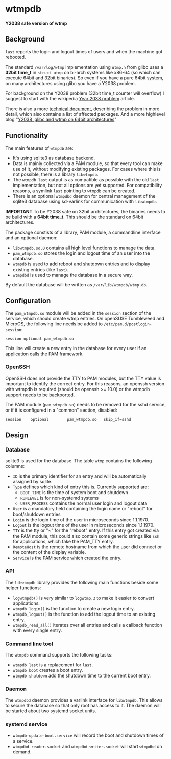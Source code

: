 # wtmpdb

**Y2038 safe version of wtmp**

## Background

`last` reports the login and logout times of users and when the machine got rebooted.

The standard `/var/log/wtmp` implementation using `utmp.h` from glibc uses a **32bit** **time_t** in `struct utmp` on bi-arch systems like x86-64 (so which can execute 64bit and 32bit binaries). So even if you have a pure 64bit system, on many architectures using glibc you have a Y2038 problem.

For background on the Y2038 problem (32bit time_t counter will overflow) I suggest to start with the wikipedia [Year 2038 problem](https://en.wikipedia.org/wiki/Year_2038_problem) article.

There is also a more [technical document](https://github.com/thkukuk/utmpx/blob/main/Y2038.md), describing the problem in more detail, which also contains a list of affected packages. And a more highlevel blog "[Y2038, glibc and wtmp on 64bit architectures](https://www.thkukuk.de/blog/Y2038_glibc_wtmp_64bit/)"

## Functionality

The main features of `wtmpdb` are:

* It's using sqlite3 as database backend.
* Data is mainly collected via a PAM module, so that every tool can make use of it, without modifying existing packages. For cases where this is not possible, there is a library `libwtmpdb`.
* The `wtmpdb last` output is as compatible as possible with the old `last` implementation, but not all options are yet supported. For compatibility reasons, a symlink `last` pointing to `wtmpdb` can be created.
* There is an optional `wtmpdbd` daemon for central management of the sqlite3 database using sd-varlink for communication with `libwtmpdb`.

**IMPORTANT** To be Y2038 safe on 32bit architectures, the binaries needs to be build with a **64bit time_t**. This should be the standard on 64bit architectures.

The package constists of a library, PAM module, a commandline interface and an optional daemon:

* `libwtmpdb.so.0` contains all high level functions to manage the data.
* `pam_wtmpdb.so` stores the login and logout time of an user into the database.
* `wtmpdb` is used to add reboot and shutdown entries and to display existing entries (like `last`).
* `wtmpdbd` is used to manage the database in a secure way.

By default the database will be written as `/var/lib/wtmpdb/wtmp.db`.

## Configuration

The `pam_wtmpdb.so` module will be added in the `session` section of the service, which should create wtmp entries.
On openSUSE Tumbleweed and MicroOS, the following line needs be added to `/etc/pam.d/postlogin-session`:

```
session optional pam_wtmpdb.so
```

This line will create a new entry in the database for every user if an application calls the PAM framework.

### OpenSSH

OpenSSH does not provide the TTY to PAM modules, but the TTY value is important to identify the correct entry. For this reasons, an openssh version with wtmpdb is required (should be openssh >= 10.0) or the wtmpdb support needs to be backported.

The PAM module (`pam_wtmpdb.so`) needs to be removed for the sshd service, or if it is configured in a "common" section, disabled:

```
session    optional        pam_wtmpdb.so   skip_if=sshd
```

## Design

### Database

sqlite3 is used for the database. The table `wtmp` contains the following columns:

* `ID` is the primary identifier for an entry and will be automatically assigned by sqlite.
* `Type` defines which kind of entry this is. Currently supported are:
  * `BOOT_TIME` is the time of system boot and shutdown
  * `RUNLEVEL` is for non-systemd systems
  * `USER_PROCESS` contains the normal user login and logout data
* `User` is a mandatory field containing the login name or "reboot" for boot/shutdown entries
* `Login` is the login time of the user in microseconds since 1.1.1970.
* `Logout` is the logout time of the user in microseconds since 1.1.1970.
* `TTY` is the tty or "~" for the "reboot" entry. If this entry got created via the PAM module, this could also contain some generic strings like `ssh` for applications, which fake the PAM_TTY entry.
* `RemoteHost` is the remote hostname from which the user did connect or the content of the display variable.
* `Service` is the PAM service which created the entry.

### API

The `libwtmpdb` library provides the following main functions beside some helper functions:

* `logwtmpdb()` is very similar to `logwtmp.3` to make it easier to convert applications.
* `wtmpdb_login()` is the function to create a new login entry.
* `wtmpdb_logout()` is the function to add the logout time to an existing entry.
* `wtmpdb_read_all()` iterates over all entries and calls a callback function with every single entry.

### Command line tool

The `wtmpdb` command supports the following tasks:

* `wtmpdb last` is a replacement for `last`.
* `wtmpdb boot` creates a boot entry.
* `wtmpdb shutdown` add the shutdown time to the current boot entry.

### Daemon

The `wtmpdbd` daemon provides a varlink interface for `libwtmpdb`. This allows to secure the database so that only root has access to it. The daemon will be started about two systemd socket units.

### systemd service

* `wtmpdb-update-boot.service` will record the boot and shutdown times of a service.
* `wtmpdbd-reader.socket` and `wtmpdbd-writer.socket` will start `wtmpdbd` on demand.
